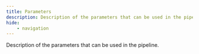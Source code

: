```yaml
---
title: Parameters
description: Description of the parameters that can be used in the pipeline.
hide:
    - navigation
---
```


Description of the parameters that can be used in the pipeline.
